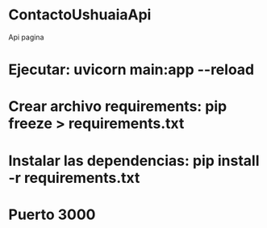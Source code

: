 # ContactoUshuaiaApi
Api pagina

# Ejecutar: uvicorn main:app --reload
# Crear archivo requirements: pip freeze > requirements.txt
# Instalar las dependencias: pip install -r requirements.txt

# Puerto 3000